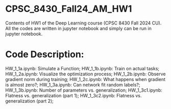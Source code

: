 # CPSC_8430_Fall24_AM_HW1
Contents of HW1 of the Deep Learning course (CPSC 8430 Fall 2024 CU). All the codes are written in jupyter notebook and simply can be run in jupyter notebook.

# Code Description:
HW_1_1a.ipynb: Simulate a Function;
HW_1_1b.ipynb: Train on actual tasks;
HW_1_2a.ipynb: Visualize the optimization process;
HW_1_2b.ipynb: Observe gradient norm during training;
HW_1_2c.ipynb: What happens when gradient is almost zero?;
HW_1_3a.ipynb: Can network fit random labels?;
HW_1_3b.ipynb: Number of parameters vs. generalization;
HW_1_3c1.ipynb: Flatness vs. generalization (part 1);
HW_1_3c2.ipynb: Flatness vs. generalization (part 2);


